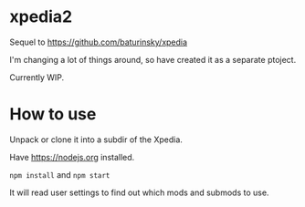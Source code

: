 # xpedia2
Sequel to https://github.com/baturinsky/xpedia

I'm changing a lot of things around, so have created it as a separate ptoject.

Currently WIP.

# How to use

Unpack or clone it into a subdir of the Xpedia.

Have https://nodejs.org installed.

`npm install` and `npm start`

It will read user settings to find out which mods and submods to use.